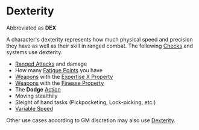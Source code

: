 # Dexterity

Abbreviated as **DEX**

A character's dexterity represents how much physical speed and precision they have as well as their skill in ranged combat. The following [Checks](../../Game%20Procedures/Core%20Procedures/Check.md) and systems use dexterity.

- [Ranged Attacks](../../Game%20Procedures/Combat/Ranged%20Attack.md) and damage
- How many [Fatigue Points](../Derived%20Statistics/Fatigue%20Points.md) you have
- [Weapons](../../Items%20and%20Gear/Weapons/Weapons.md) with the [Expertise X Property](../../Items%20and%20Gear/Weapon%20Properties/Expertise%20X%20Property.md)
- [Weapons](../../Items%20and%20Gear/Weapons/Weapons.md) with the [Finesse Property](../../Items%20and%20Gear/Weapon%20Properties/Finesse%20Property.md)
- The **Dodge** [Action](../../Game%20Procedures/Core%20Procedures/Action.md)
- Moving stealthily
- Sleight of hand tasks (Pickpocketing, Lock-picking, etc.)
- [Variable Speed](../../Game%20Procedures/Combat/Movement.md#Variable%20Speed)

Other use cases according to GM discretion may also use [Dexterity](Dexterity.md).
